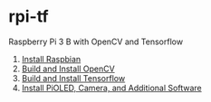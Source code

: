 # rpi-tf
Raspberry Pi 3 B with OpenCV and Tensorflow

1. [Install Raspbian](https://github.com/tfors/rpi-tf/blob/master/install_raspbian.md)
2. [Build and Install OpenCV](https://github.com/tfors/rpi-tf/blob/master/install_opencv.md)
3. [Build and Install Tensorflow](https://github.com/tfors/rpi-tf/blob/master/install_tensorflow.md)
4. [Install PiOLED, Camera, and Additional Software](https://github.com/tfors/rpi-tf/blob/master/install_pioled.md)
